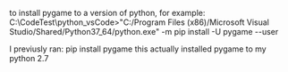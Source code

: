 to install pygame to a version of python, for example:
C:\CodeTest\python_vsCode>"C:/Program Files (x86)/Microsoft Visual Studio/Shared/Python37_64/python.exe" -m pip install -U pygame --user

I previusly ran: pip install pygame
    this actually installed pygame to my python 2.7
